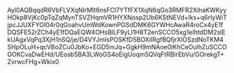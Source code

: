 Ayl0AQBqqdR6VbFLVXqNIrMlt6nsFCl7YTfFX1XqN6qGo3RMFR2XihaKWKyyHOkp8VjKc0pTqZqMynTSVZHqmVR1HYXNosp2Ub6KStNEVd+lks+q6rIyWiTjpcJJUXFYOI04r0qGoahvUmWdKownPGSdDMK6GYWHcAwaR4roCx4yE1fDQSFE52rZCh4yE1fDQaEQW4OHsBlLF9yLI1H8T2enSCCO5xg1eIhtdDM2slEkUAgxVqPq3XjH1nSQ/je/D4VYJmIsPOSKfD5BOXiIRgfBQfjrXlOSzdNoTKM4SHpOLuH+qcVBoZCu0JbKo+EGD5mJq+GgkH9mNAoe0lKhCeOulhZuSCCOGOKCvaDwEHd/UEosb5BA3LWoGS4oEigUoqm5QVqFtRBirEbVu/GOrekgT+ZvrwcFHg+Wkix0